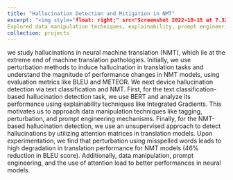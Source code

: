 ```yaml
---
title: "Hallucination Detection and Mitigation in NMT"
excerpt: "<img style="float: right;" src="Screenshot 2022-10-15 at 7.32.00 PM.png" width='500'>
Explored data manipulation techniques, explainability, prompt engineering, and unsupervised approaches (using attention matrices) to detect and mitigate hallucinations.[(Repo Link)](https://github.com/AnganaB/Hallucinations_NMT)"
collection: projects
---
```





we study hallucinations in neural machine translation (NMT), which lie at the extreme end of machine translation pathologies. Initially, we use perturbation methods to induce hallucination in translation tasks and understand the magnitude of performance changes in NMT models, using evaluation metrics like BLEU and METEOR. We next device hallucination detection via text classification and NMT. First, for the text classification-based hallucination detection task, we use BERT and analyze its performance using explainability techniques like Integrated Gradients. This motivates us to approach data manipulation techniques like tagging, perturbation, and prompt engineering mechanisms. Finally, for the NMT-based hallucination detection, we use an unsupervised approach to detect hallucinations by utilizing attention matrices in translation models. Upon experimentation, we find that perturbation using misspelled words leads to high degradation in translation performance for NMT models (46% reduction in BLEU score). Additionally, data manipulation, prompt engineering, and the use of attention lead to better performances in neural models.
